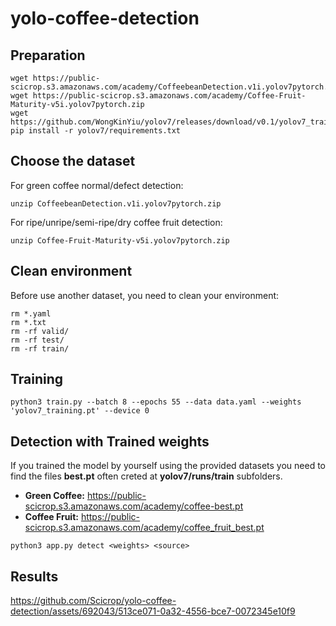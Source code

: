 # yolo-coffee-detection
## Preparation
```
wget https://public-scicrop.s3.amazonaws.com/academy/CoffeebeanDetection.v1i.yolov7pytorch.zip
wget https://public-scicrop.s3.amazonaws.com/academy/Coffee-Fruit-Maturity-v5i.yolov7pytorch.zip
wget https://github.com/WongKinYiu/yolov7/releases/download/v0.1/yolov7_training.pt
pip install -r yolov7/requirements.txt
```

## Choose the dataset
For green coffee normal/defect detection:
```
unzip CoffeebeanDetection.v1i.yolov7pytorch.zip
```
For ripe/unripe/semi-ripe/dry coffee fruit detection:
```
unzip Coffee-Fruit-Maturity-v5i.yolov7pytorch.zip
```


## Clean environment
Before use another dataset, you need to clean your environment:
```
rm *.yaml
rm *.txt
rm -rf valid/
rm -rf test/
rm -rf train/
```

## Training
```
python3 train.py --batch 8 --epochs 55 --data data.yaml --weights 'yolov7_training.pt' --device 0
```

## Detection with Trained weights
If you trained the model by yourself using the provided datasets you need to find the files **best.pt** often creted at **yolov7/runs/train** subfolders.

- **Green Coffee:** https://public-scicrop.s3.amazonaws.com/academy/coffee-best.pt
- **Coffee Fruit:** https://public-scicrop.s3.amazonaws.com/academy/coffee_fruit_best.pt

```
python3 app.py detect <weights> <source>
```

## Results

https://github.com/Scicrop/yolo-coffee-detection/assets/692043/513ce071-0a32-4556-bce7-0072345e10f9


